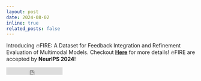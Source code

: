 ```yaml
---
layout: post
date: 2024-08-02
inline: true
related_posts: false
---
```



Introducing 🔥FIRE: A Dataset for Feedback Integration and Refinement Evaluation of Multimodal Models. Checkout **[Here](https://mm-fire.github.io/)** for more details! 🔥FIRE are accepted by **NeurIPS 2024**! 
<iframe src="https://ghbtns.com/github-btn.html?user=MM-FIRE&repo=FIRE&type=star&count=true" frameborder="0" scrolling="0" width="150" height="20" title="GitHub"></iframe>
